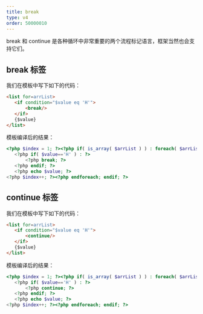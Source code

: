 ```yaml
---
title: break
type: v4
order: 50000010
---
```


break 和 continue 是各种循环中非常重要的两个流程标记语言，框架当然也会支持它们。

## break 标签

我们在模板中写下如下的代码：

``` html
<list for=arrList>   
   <if condition="$value eq 'H'">   
       <break/>   
   </if>   
   {$value}   
</list>
```

模板编译后的结果：

``` php
<?php $index = 1; ?><?php if( is_array( $arrList ) ) : foreach( $arrList as $key => $value) : ?>   
   <?php if( $value=='H' ) : ?>   
       <?php break; ?>   
   <?php endif; ?>   
   <?php echo $value; ?>   
<?php $index++; ?><?php endforeach; endif; ?>
```

## continue 标签

我们在模板中写下如下的代码：

``` html
<list for=arrList>   
   <if condition="$value eq 'H'">   
       <continue/>   
   </if>   
   {$value}   
</list>
```

模板编译后的结果：

``` php
<?php $index = 1; ?><?php if( is_array( $arrList ) ) : foreach( $arrList as $key => $value) : ?>   
   <?php if( $value=='H' ) : ?>   
       <?php continue; ?>   
   <?php endif; ?>   
   <?php echo $value; ?>   
<?php $index++; ?><?php endforeach; endif; ?>
```